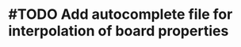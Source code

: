 # #TODO Add autocomplete file for interpolation of board properties
<!--
created:2025-03-02T14:07:41.751Z
order:-200
-->


